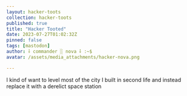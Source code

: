 ```yaml
---
layout: hacker-toots
collection: hacker-toots
published: true
title: "Hacker Tooted"
date: 2023-07-27T01:02:32Z
pinned: false
tags: [mastodon]
author: ⸸ commander ░ nova ⸸ :~$
avatar: /assets/media_attachments/hacker-nova.png

---
```


<p>I kind of want to level most of the city I built in second life and instead replace it with a derelict space station</p>


